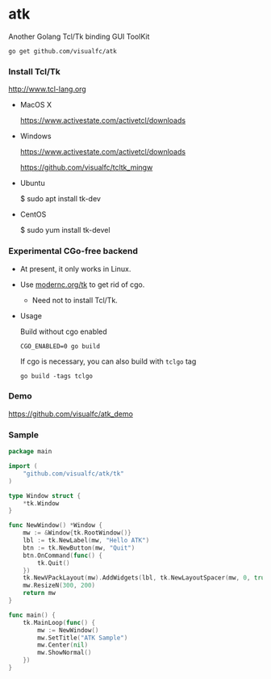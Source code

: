 # atk
Another Golang Tcl/Tk binding GUI ToolKit

	go get github.com/visualfc/atk


### Install Tcl/Tk

http://www.tcl-lang.org


* MacOS X

	https://www.activestate.com/activetcl/downloads

* Windows

	https://www.activestate.com/activetcl/downloads
	
	https://github.com/visualfc/tcltk_mingw

* Ubuntu

	$ sudo apt install tk-dev

* CentOS

	$ sudo yum install tk-devel

### Experimental CGo-free backend

* At present, it only works in Linux.
* Use [modernc.org/tk](https://pkg.go.dev/modernc.org/tk) to get rid of cgo.
	* Need not to install Tcl/Tk.
* Usage

	Build without cgo enabled
	```
	CGO_ENABLED=0 go build
	```

	If cgo is necessary, you can also build with `tclgo` tag
	```
	go build -tags tclgo
	```

### Demo

https://github.com/visualfc/atk_demo

### Sample
```go
package main

import (
	"github.com/visualfc/atk/tk"
)

type Window struct {
	*tk.Window
}

func NewWindow() *Window {
	mw := &Window{tk.RootWindow()}
	lbl := tk.NewLabel(mw, "Hello ATK")
	btn := tk.NewButton(mw, "Quit")
	btn.OnCommand(func() {
		tk.Quit()
	})
	tk.NewVPackLayout(mw).AddWidgets(lbl, tk.NewLayoutSpacer(mw, 0, true), btn)
	mw.ResizeN(300, 200)
	return mw
}

func main() {
	tk.MainLoop(func() {
		mw := NewWindow()
		mw.SetTitle("ATK Sample")
		mw.Center(nil)
		mw.ShowNormal()
	})
}
```
